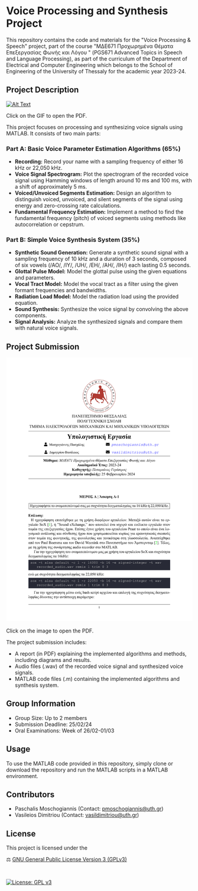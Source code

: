 # Voice Processing and Synthesis Project

This repository contains the code and materials for the "Voice Processing & Speech" project, part of the course "ΜΔΕ671 Προχωρημένα Θέματα Επεξεργασίας Φωνής και Λόγου
" (PGS671 Advanced Topics in Speech and Language Processing), as part of the curriculum of the Department of Electrical and Computer Engineering which belongs to the School of Engineering of the University of Thessaly for the academic year 2023-24.

## Project Description

[![Alt Text](output.gif)](poster_in_English.pdf)

Click on the GIF to open the PDF.

This project focuses on processing and synthesizing voice signals using MATLAB. It consists of two main parts:

### Part A: Basic Voice Parameter Estimation Algorithms (65%)

- **Recording:** Record your name with a sampling frequency of either 16 kHz or 22,050 kHz.
- **Voice Signal Spectrogram:** Plot the spectrogram of the recorded voice signal using Hamming windows of length around 10 ms and 100 ms, with a shift of approximately 5 ms.
- **Voiced/Unvoiced Segments Estimation:** Design an algorithm to distinguish voiced, unvoiced, and silent segments of the signal using energy and zero-crossing rate calculations.
- **Fundamental Frequency Estimation:** Implement a method to find the fundamental frequency (pitch) of voiced segments using methods like autocorrelation or cepstrum.

### Part B: Simple Voice Synthesis System (35%)

- **Synthetic Sound Generation:** Generate a synthetic sound signal with a sampling frequency of 10 kHz and a duration of 3 seconds, composed of six vowels (/AO/, /IY/, /UH/, /EH/, /AH/, /IH/) each lasting 0.5 seconds.
- **Glottal Pulse Model:** Model the glottal pulse using the given equations and parameters.
- **Vocal Tract Model:** Model the vocal tract as a filter using the given formant frequencies and bandwidths.
- **Radiation Load Model:** Model the radiation load using the provided equation.
- **Sound Synthesis:** Synthesize the voice signal by convolving the above components.
- **Signal Analysis:** Analyze the synthesized signals and compare them with natural voice signals.

## Project Submission

[![Alt Text](cover.png)](Assignment_Project.pdf)

Click on the image to open the PDF.

The project submission includes:

- A report (in PDF) explaining the implemented algorithms and methods, including diagrams and results.
- Audio files (.wav) of the recorded voice signal and synthesized voice signals.
- MATLAB code files (.m) containing the implemented algorithms and synthesis system.

## Group Information

- Group Size: Up to 2 members
- Submission Deadline: 25/02/24
- Oral Examinations: Week of 26/02-01/03

## Usage

To use the MATLAB code provided in this repository, simply clone or download the repository and run the MATLAB scripts in a MATLAB environment.


## Contributors

- Paschalis Moschogiannis (Contact: [pmoschogiannis@uth.gr](mailto:pmoschogiannis@uth.gr))
- Vasileios Dimitriou (Contact: [vasildimitriou@uth.gr](mailto:vasildimitriou@uth.gr))

## License

This project is licensed under the

⚖ [GNU General Public License Version 3 (GPLv3)](LICENSE)

</br>

[![License: GPL v3](https://img.shields.io/badge/License-GPLv3-purple.svg)](https://www.gnu.org/licenses/gpl-3.0)
